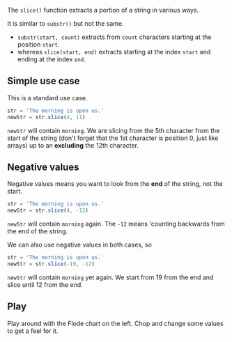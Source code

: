 The `slice()` function extracts a portion of a string in various ways.

It is similar to `substr()` but not the same.

- `substr(start, count)` extracts from `count` characters starting at the position `start`.
- whereas `slice(start, end)` extracts starting at the index `start` and ending at the index `end`.

## Simple use case
This is a standard use case.

```javascript
str = 'The morning is upon us.'
newStr = str.slice(4, 11)
```

`newStr` will contain `morning`. We are slicing from the 5th character from the start of the string (don't forget that the 1st character is position 0, just like arrays) up to an **excluding** the 12th character.


## Negative values
Negative values means you want to look from the **end** of the string, not the start.

```javascript
str = 'The morning is upon us.'
newStr = str.slice(4, -12)
```

`newStr` will contain `morning` again. The `-12` means 'counting backwards from the end of the string.

We can also use negative values in both cases, so

```javascript
str = 'The morning is upon us.'
newStr = str.slice(-19, -12)
```

`newStr` will contain `morning` yet again. We start from 19 from the end and slice until 12 from the end.

## Play
Play around with the Flode chart on the left. Chop and change some values to get a feel for it.
